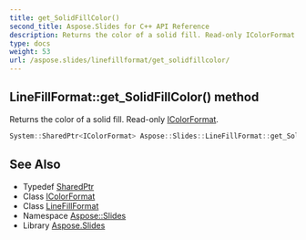 ```yaml
---
title: get_SolidFillColor()
second_title: Aspose.Slides for C++ API Reference
description: Returns the color of a solid fill. Read-only IColorFormat.
type: docs
weight: 53
url: /aspose.slides/linefillformat/get_solidfillcolor/
---
```

## LineFillFormat::get_SolidFillColor() method


Returns the color of a solid fill. Read-only [IColorFormat](../../icolorformat/).

```cpp
System::SharedPtr<IColorFormat> Aspose::Slides::LineFillFormat::get_SolidFillColor() override
```

## See Also

* Typedef [SharedPtr](../../../system/sharedptr/)
* Class [IColorFormat](../../icolorformat/)
* Class [LineFillFormat](../)
* Namespace [Aspose::Slides](../../)
* Library [Aspose.Slides](../../../)